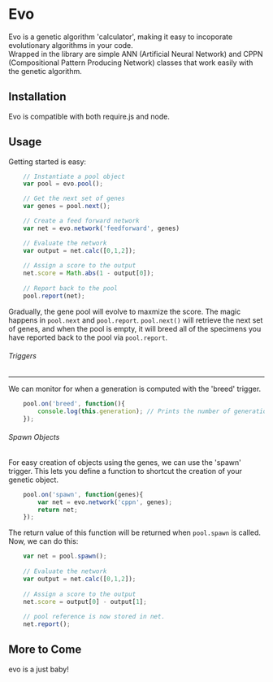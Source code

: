  Evo
=========

Evo is a genetic algorithm 'calculator', making it easy to incoporate evolutionary algorithms in your code.  
Wrapped in the library are simple ANN (Artificial Neural Network) and CPPN (Compositional Pattern Producing Network) 
classes that work easily with the genetic algorithm. 

Installation
-------------
Evo is compatible with both require.js and node.


Usage
---------
Getting started is easy:

```javascript
    // Instantiate a pool object
    var pool = evo.pool();

    // Get the next set of genes
    var genes = pool.next();  

    // Create a feed forward network
    var net = evo.network('feedforward', genes) 

    // Evaluate the network
    var output = net.calc([0,1,2]);
    
    // Assign a score to the output
    net.score = Math.abs(1 - output[0]);
    
    // Report back to the pool
    pool.report(net);
```

Gradually, the gene pool will evolve to maxmize the score.
The magic happens in `pool.next` and `pool.report`. `pool.next()` will retrieve the next set of genes,
and when the pool is empty, it will breed all of the specimens you have reported back to the pool via `pool.report`.

###### Triggers
----------
We can monitor for when a generation is computed with the 'breed' trigger.

```javascript
    pool.on('breed', function(){
        console.log(this.generation); // Prints the number of generations computed
    });
```

###### Spawn Objects
For easy creation of objects using the genes, we can use the 'spawn' trigger. This lets you define a function to shortcut the creation of your genetic object.

```javascript
    pool.on('spawn', function(genes){
        var net = evo.network('cppn', genes);
        return net;
    });
```

The return value of this function will be returned when `pool.spawn` is called.
Now, we can do this: 

```javascript
    var net = pool.spawn();
    
    // Evaluate the network
    var output = net.calc([0,1,2]);
    
    // Assign a score to the output
    net.score = output[0] - output[1];
    
    // pool reference is now stored in net. 
    net.report();
```
   

More to Come
----------
evo is a just baby!
